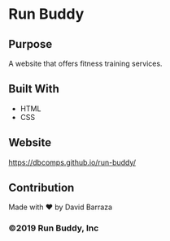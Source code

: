 # Run Buddy

## Purpose
A website that offers fitness training services.

## Built With
* HTML
* CSS

## Website
https://dbcomps.github.io/run-buddy/

## Contribution
Made with ❤️ by David Barraza

### ©2019 Run Buddy, Inc
